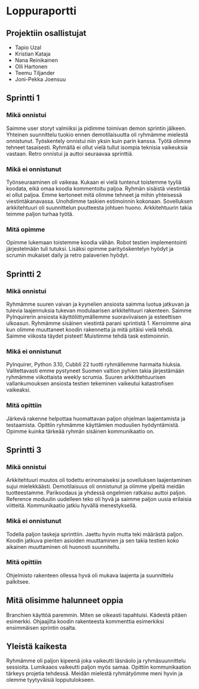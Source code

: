 # Loppuraportti

## Projektiin osallistujat
* Tapio Uzal
* Kristian Kataja
* Nana Reinikainen
* Olli Hartonen
* Teemu Tiljander
* Joni-Pekka Joensuu

## Sprintti 1

### Mikä onnistui

Saimme user storyt valmiiksi ja pidimme toimivan demon sprintin jälkeen. Yhteinen suunnittelu tuokio ennen demotilaisuutta oli ryhmämme mielestä onnistunut.
Työskentely onnistui niin yksin kuin parin kanssa. Työtä olimme tehneet tasaisesti. Ryhmällä ei ollut vielä tullut isompia teknisia vaikeuksia vastaan. Retro
 onnistui ja auttoi seuraavaa sprinttiä.

### Mikä ei onnistunut

Työnseuraaminen oli vaikeaa. Kukaan ei vielä tuntenut toistemme tyyliä koodata, eikä omaa koodia kommentoitu paljoa. Ryhmän sisäistä viestintää ei ollut paljoa.
Emme kertoneet mitä olimme tehneet ja mihin yhteisessä viestintäkanavassa. Unohdimme taskien estimoinnin kokonaan. Sovelluksen arkkitehtuuri oli suunnittelun puutteesta johtuen
 huono. Arkkitehtuurin takia teimme paljon turhaa työtä. 

### Mitä opimme

Opimme lukemaan toistemme koodia vähän. Robot testien implementointi järjestelmään tuli tutuksi. Lisäksi opimme parityöskentelyn hyödyt ja scrumin mukaiset daily ja retro 
palaverien hyödyt. 

## Sprintti 2

### Mikä onnistui

Ryhmämme suuren vaivan ja kyynelien ansiosta saimma luotua jatkuvan ja tulevia laajennuksia tukevan modulaarisen arkkitehtuuri rakenteen. Saimme PyInquirerin
ansiosta käyttöliittymällemme suoraviivaisen ja esteettisen ulkoasun. Ryhmämme sisäinen viestintä parani sprintistä 1. Kerroimme aina kun olimme muuttaneet 
koodin rakennetta ja mitä pitäisi vielä tehdä. Saimme viikosta täydet pisteet! Muistimme tehdä task estimoinnin.

### Mikä ei onnistunut

PyInquirer, Python 3.10, Cubbli 22 tuotti ryhmällemme harmaita hiuksia. Valitettavasti emme pystyneet Suomen valtion pyhien takia järjestämään ryhmämme viikottaista
weekly scrumia. Suuren arkkittehtuurisen vallankumouksen ansiosta testien tekeminen vaikeutui katastrofisen vaikeaksi. 

### Mitä opittiin

Järkevä rakenne helpottaa huomattavan paljon ohjelman laajentamista ja testaamista. Opittiin ryhmämme käyttämien moduulien hyödyntämistä. Opimme kuinka tärkeää
 ryhmän sisäinen kommunikaatio on.

## Sprintti 3

### Mikä onnistui

Arkkitehtuuri muutos oli todettu erinomaiseksi ja sovelluksen laajentaminen sujui mielekkäästi. Demotilaisuus oli onnistunut ja olimme ylpeitä meidän tuotteestamme. Parikoodaus ja yhdessä ongelmien ratkaisu auttoi paljon. Reference moduulin uudelleen teko oli hyvä ja saimme paljon uusia erilaisia viitteitä. Kommunikaatio jatkiu hyvällä menestyksellä.

### Mikä ei onnistunut

Todella paljon taskeja sprinttiin. Jaettu hyvin mutta teki määrästä paljon. Koodin jatkuva pienten asioiden muuttaminen ja sen takia testien koko aikainen 
muuttaminen oli huonosti suunniteltu. 

### Mitä opittiin

Ohjelmisto rakenteen ollessa hyvä oli mukava laajenta ja suunnittelu palkitsee. 

## Mitä olisimme halunneet oppia

Branchien käyttöä paremmin. Miten se oikeasti tapahtuisi. Kädestä pitäen esimerkki. Ohjaajilta koodin rakenteesta kommenttia esimerkiksi ensimmäisen sprintin osalta. 

## Yleistä kaikesta

Ryhmämme oli paljon kipeenä joka vaikeutti läsnäolo ja ryhmäsuunnittelu sessioita. Lumikaaos vaikeutti paljon myös samaa. Opittiin kommunikaation tärkeys projetia tehdessä. Meidän mielestä ryhmätyömme meni hyvin ja olemme tyytyväisiä lopputulokseen. 
